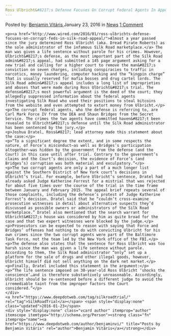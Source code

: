 ```yaml
---
Ross Ulbricht&#8217;s Defense Focuses On Corrupt Federal Agents In Appeal"
---
```

<article class="post-listing post-12978 post type-post status-publish format-standard has-post-thumbnail hentry category-news trial">
    <div class="post-inner">
        <span>Posted by: <a href="https://www.deepdotweb.com/author/benjaminvi/" title="">Benjamin Vitáris </a></span>
    <span>January 23, 2016</span>
    <span>in <a href="https://www.deepdotweb.com/category/news/" rel="category tag">News</a></span>
    <span><a href="https://www.deepdotweb.com/2016/01/23/ross-ulbrichts-defense-focuses-on-corrupt-federal-agents-in-appeal/#comments">1 Comment</a></span>
    </p>
    <div class="clear"></div>
    
    <p><a href="http://www.wired.com/2016/01/ross-ulbrichts-defense-focuses-on-corrupt-feds-in-silk-road-appeal/">Almost a year passed since the jury determined Ross Ulbricht (aka. Dread Pirate Roberts) as the sole administrator of the infamous Silk Road marketplace.</a> The man was given a life sentence without parole for his crimes. However, Ulbricht&#8217;s defense, as the most important part of the Silk Road admin&#8217;s appeal, had submitted a 145 page argument asking for a new trial and calling for a higher court to remove the man&#8217;s conviction on seven charges, including conspiracies to traffic in narcotics, money laundering, computer hacking and the “kingpin charge” that is usually reserved for mafia bosses and drug cartel lords. The Silk Road admin&#8217;s appeal includes a long list of improprieties and abuses that were made during Ross Ulbricht&#8217;s trial. The defense&#8217;s most powerful argument is the deed of the court; they allegedly suppressed information about the federal agents investigating Silk Road who used their positions to steal bitcoins from the website and even attempted to extort money from Ulbricht.</p>
    <p>The corrupt federal agents, who the defense is referring to, are Carl Mark Force IV from the DEA and Shaun Bridges from the Secret Service. The crimes the two agents have committed haven&#8217;t been revealed to Ulbricht&#8217;s defense until the Silk Road administrator has been sentenced by the jury.</p>
    <p>Joshua Dratel, Ross&#8217; lead attorney made this statement about the case:</p>
    <p>“To a significant degree the extent, and in some respects the nature, of Force’s misconduct—as well as Bridges’s participation altogether—was hidden by the government from the defense (and the Court) in this case until after trial. Contrary to the government’s claims and the Court’s decision, the evidence of Force’s (and Bridges’s) corruption was both material and exculpatory.”</p>
    <p>The two corrupt agents are only a part of a much longer list against the Southern District of New York court’s decisions in Ulbricht’s trial. For example, before Ulbricht’s sentence, Dratel had already asked Judge Katherine Forrest for a mistrial that was rejected for about five times over the course of the trial in the time frame between January and February 2015. The appeal brief repeats several of those complaints, including the defense’s protest of Judge Katherine Forrest’s decision. Dratel said that he “couldn’t cross-examine prosecution witnesses in detail about alternative suspects they’d discussed as possible owners or administrators of the Silk Road marketplace.” Dratel also mentioned that the search warrant for Ulbricht&#8217;s house was considered by him as quite broad for the case and that two expert witnesses were blocked by the judge.</p>
    <p>Prosecutors can be expected to reason with saying that Force and Bridges’ offenses had nothing to do with convicting Ulbricht for his own crimes since the two corrupt agents were part of the Baltimore Task Force, not the team led by the New York office of the FBI.</p>
    <p>The defense also states that the sentence for Ross Ulbricht was too harsh since the man was given a life sentence without parole. According to them, the Silk Road administrator “only” set up a platform for the sale of drugs and other illegal goods, however, Ulbricht himself did not sell anything on the dark net market.</p>
    <p>Finally, Dratel included this statement in the argument:</p>
    <p>“The life sentence imposed on 30-year-old Ross Ulbricht ‘shocks the conscience’…and is therefore substantively unreasonable. Accordingly, Ulbricht should be re-sentenced before a different judge to avoid the irremediable taint from the improper factors the Court considered.”</p>
    </div>
    <a href="https://www.deepdotweb.com/tag/silkroadtrial/" rel="tag">SilkRoadTrial</a></span> <span style="display:none" class="updated">2016-01-23</span>
    <div style="display:none" class="vcard author" itemprop="author" itemscope itemtype="http://schema.org/Person"><strong class="fn" itemprop="name"><a href="https://www.deepdotweb.com/author/benjaminvi/" title="Posts by Benjamin Vitáris" rel="author">Benjamin Vitáris</a></strong></div>
    
